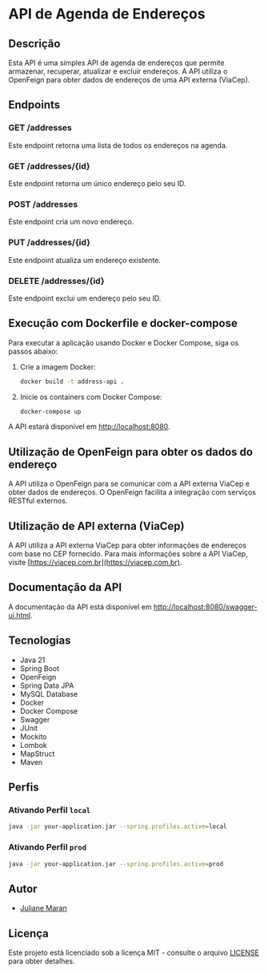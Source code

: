 # API de Agenda de Endereços

## Descrição

Esta API é uma simples API de agenda de endereços que permite armazenar, recuperar, atualizar e excluir endereços. A API
utiliza o OpenFeign para obter dados de endereços de uma API externa (ViaCep).

## Endpoints

### GET /addresses

Este endpoint retorna uma lista de todos os endereços na agenda.

### GET /addresses/{id}

Este endpoint retorna um único endereço pelo seu ID.

### POST /addresses

Este endpoint cria um novo endereço.

### PUT /addresses/{id}

Este endpoint atualiza um endereço existente.

### DELETE /addresses/{id}

Este endpoint exclui um endereço pelo seu ID.

## Execução com Dockerfile e docker-compose

Para executar a aplicação usando Docker e Docker Compose, siga os passos abaixo:

1. Crie a imagem Docker:
   ```sh
   docker build -t address-api .
   ```

2. Inicie os containers com Docker Compose:
   ```sh
   docker-compose up
   ```

A API estará disponível em [http://localhost:8080](http://localhost:8080).

## Utilização de OpenFeign para obter os dados do endereço

A API utiliza o OpenFeign para se comunicar com a API externa ViaCep e obter dados de endereços. O OpenFeign facilita a
integração com serviços RESTful externos.

## Utilização de API externa (ViaCep)

A API utiliza a API externa ViaCep para obter informações de endereços com base no CEP fornecido. Para mais informações
sobre a API ViaCep, visite [https://viacep.com.br](https://viacep.com.br).

## Documentação da API

A documentação da API está disponível em [http://localhost:8080/swagger-ui.html](http://localhost:8080/swagger-ui.html).

## Tecnologias

- Java 21
- Spring Boot
- OpenFeign
- Spring Data JPA
- MySQL Database
- Docker
- Docker Compose
- Swagger
- JUnit
- Mockito
- Lombok
- MapStruct
- Maven

## Perfis

### Ativando Perfil `local`

```sh
java -jar your-application.jar --spring.profiles.active=local
```

### Ativando Perfil `prod`

```sh
java -jar your-application.jar --spring.profiles.active=prod
```


## Autor

- [Juliane Maran](mailto:julianemaran@gmail.com)

## Licença

Este projeto está licenciado sob a licença MIT - consulte o arquivo [LICENSE](LICENSE) para obter detalhes.

